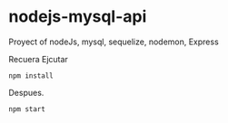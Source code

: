 # nodejs-mysql-api
Proyect  of nodeJs, mysql, sequelize,  nodemon, Express

Recuera Ejcutar

```
npm install

```

Despues.


```
npm start

```
